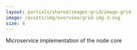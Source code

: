```yaml
---
layout: partials/shared/images-grid/image-grid
image: /assets/img/overview/grid-img-3.svg
size: 4
---
```


Microservice implementation of the node core

